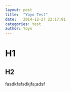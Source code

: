```yaml
---
layout: post
title:  "Yoyo Test"
date:   2014-12-27 22:17:01
categories: test
author: Yoyo
---
```


# H1

## H2

fasdkfafsdkjfa;adsf